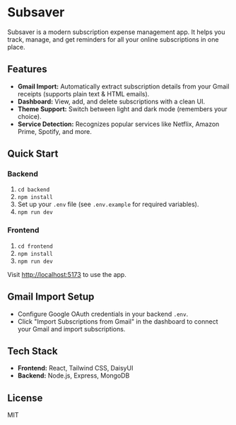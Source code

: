 # Subsaver

Subsaver is a modern subscription expense management app. It helps you track, manage, and get reminders for all your online subscriptions in one place.

## Features
- **Gmail Import:** Automatically extract subscription details from your Gmail receipts (supports plain text & HTML emails).
- **Dashboard:** View, add, and delete subscriptions with a clean UI.
- **Theme Support:** Switch between light and dark mode (remembers your choice).
- **Service Detection:** Recognizes popular services like Netflix, Amazon Prime, Spotify, and more.

## Quick Start

### Backend
1. `cd backend`
2. `npm install`
3. Set up your `.env` file (see `.env.example` for required variables).
4. `npm run dev`

### Frontend
1. `cd frontend`
2. `npm install`
3. `npm run dev`

Visit [http://localhost:5173](http://localhost:5173) to use the app.

## Gmail Import Setup
- Configure Google OAuth credentials in your backend `.env`.
- Click "Import Subscriptions from Gmail" in the dashboard to connect your Gmail and import subscriptions.

## Tech Stack
- **Frontend:** React, Tailwind CSS, DaisyUI
- **Backend:** Node.js, Express, MongoDB

## License
MIT 